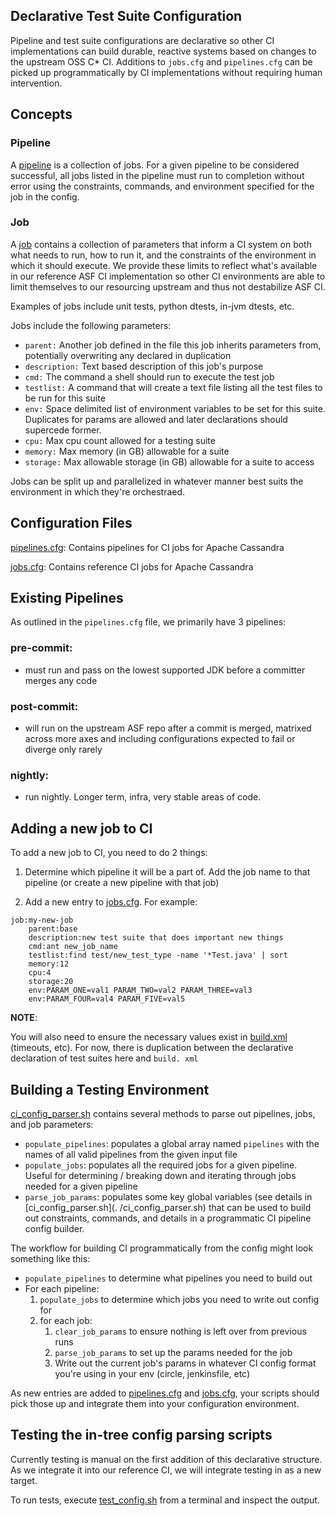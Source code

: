 Declarative Test Suite Configuration
-------------------------------------------

Pipeline and test suite configurations are declarative so other CI implementations can build 
durable, reactive systems based on changes to the upstream OSS C* CI. Additions to `jobs.cfg` and 
`pipelines.cfg` can be picked up programmatically by CI implementations 
without requiring human intervention.

Concepts
---------------------

### Pipeline
A [pipeline](cassandra_ci.yaml) is a collection of jobs. For a given pipeline to be considered 
successful,
all
jobs listed in the pipeline must run to completion without error using the constraints, commands,
and environment specified for the job in the config.

### Job
A [job](jobs.yaml) contains a collection of parameters that inform a CI system on both what needs to 
run, how to run it, and the constraints of the environment in which it should execute. We 
provide these limits to reflect what's available in our reference ASF CI implementation so other 
CI environments are able to limit themselves to our resourcing upstream and thus not destabilize 
ASF CI.

Examples of jobs include unit tests, python dtests, in-jvm dtests, etc.

Jobs include the following parameters:

* `parent:` Another job defined in the file this job inherits parameters from, potentially 
  overwriting any declared in duplication
* `description:` Text based description of this job's purpose
* `cmd:` The command a shell should run to execute the test job
* `testlist:` A command that will create a text file listing all the test files to be run for 
  this 
  suite
* `env:` Space delimited list of environment variables to be set for this suite. Duplicates for 
  params are allowed and later declarations should supercede former.
* `cpu:` Max cpu count allowed for a testing suite
* `memory:` Max memory (in GB) allowable for a suite
* `storage:` Max allowable storage (in GB) allowable for a suite to access

Jobs can be split up and parallelized in whatever manner best suits the environment in which they're
orchestraed.

Configuration Files
---------------------

[pipelines.cfg](./cassandra_ci.yaml): Contains pipelines for CI jobs for Apache Cassandra

[jobs.cfg](./jobs.yaml): Contains reference CI jobs for Apache Cassandra

Existing Pipelines
---------------------

As outlined in the `pipelines.cfg` file, we primarily have 3 pipelines:
### pre-commit:
* must run and pass on the lowest supported JDK before a committer merges any code
### post-commit:
* will run on the upstream ASF repo after a commit is merged, matrixed across more axes and including configurations expected to fail or diverge only rarely
### nightly:
* run nightly. Longer term, infra, very stable areas of code.

Adding a new job to CI
---------------------

To add a new job to CI, you need to do 2 things:
1. Determine which pipeline it will be a part of. Add the job name to that pipeline (or create a
new pipeline with that job)

2. Add a new entry to [jobs.cfg](./jobs.yaml). For example:
```
job:my-new-job
    parent:base
    description:new test suite that does important new things
    cmd:ant new_job_name
    testlist:find test/new_test_type -name '*Test.java' | sort
    memory:12
    cpu:4
    storage:20
    env:PARAM_ONE=val1 PARAM_TWO=val2 PARAM_THREE=val3
    env:PARAM_FOUR=val4 PARAM_FIVE=val5
```

**NOTE**:

You will also need to ensure the necessary values exist in [build.xml](../../build.xml) (timeouts, 
etc).
For now, there is duplication between the declarative declaration of test suites here and `build.
xml`

Building a Testing Environment
-------------------------------------
[ci_config_parser.sh](./ci_config_parser.sh) contains several methods to parse out pipelines, jobs, 
and 
job parameters:

* `populate_pipelines`: populates a global array named `pipelines` with the names of all valid 
  pipelines from the given input file
* `populate_jobs`: populates all the required jobs for a given pipeline. Useful for determining 
  / breaking down and iterating through jobs needed for a given pipeline
* `parse_job_params`: populates some key global variables (see details in [ci_config_parser.sh](.
  /ci_config_parser.sh) that can be used to build out constraints, commands, and details in a 
  programmatic CI pipeline config builder.

The workflow for building CI programmatically from the config might look something like this:
* `populate_pipelines` to determine what pipelines you need to build out
* For each pipeline:
   1. `populate_jobs` to determine which jobs you need to write out config for
   2. for each job:
      1. `clear_job_params` to ensure nothing is left over from previous runs
      2. `parse_job_params` to set up the params needed for the job
      2. Write out the current job's params in whatever CI config format you're using in your 
         env (circle, jenkinsfile, etc)

As new entries are added to [pipelines.cfg](./cassandra_ci.yaml) and [jobs.cfg](./jobs.yaml), your 
scripts should pick those up and integrate them into your configuration environment.

Testing the in-tree config parsing scripts
---------------------------------------------
Currently testing is manual on the first addition of this declarative structure. As we integrate 
it into our reference CI, we will integrate testing in as a new target.

To run tests, execute [test_config.sh](./test/test_config.sh) from a terminal and inspect the 
output.